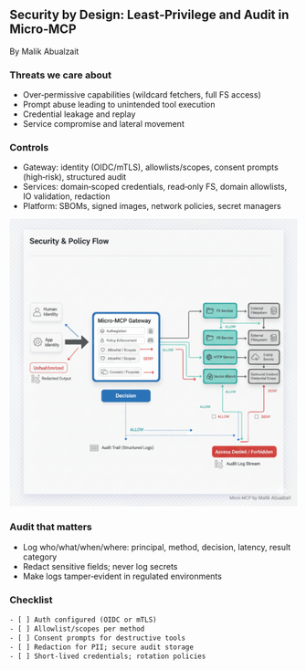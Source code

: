 ## Security by Design: Least‑Privilege and Audit in Micro‑MCP

By Malik Abualzait

### Threats we care about

- Over‑permissive capabilities (wildcard fetchers, full FS access)
- Prompt abuse leading to unintended tool execution
- Credential leakage and replay
- Service compromise and lateral movement

### Controls

- Gateway: identity (OIDC/mTLS), allowlists/scopes, consent prompts (high‑risk), structured audit
- Services: domain‑scoped credentials, read‑only FS, domain allowlists, IO validation, redaction
- Platform: SBOMs, signed images, network policies, secret managers

![Security Flow](../../images/Security%20%26%20policy%20flow.png)

### Audit that matters

- Log who/what/when/where: principal, method, decision, latency, result category
- Redact sensitive fields; never log secrets
- Make logs tamper‑evident in regulated environments

### Checklist

```text
- [ ] Auth configured (OIDC or mTLS)
- [ ] Allowlist/scopes per method
- [ ] Consent prompts for destructive tools
- [ ] Redaction for PII; secure audit storage
- [ ] Short‑lived credentials; rotation policies
```




